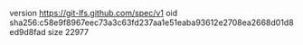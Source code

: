 version https://git-lfs.github.com/spec/v1
oid sha256:c58e9f8967eec73a3c63fd237aa1e51eaba93612e2708ea2668d01d8ed9d8fad
size 22977
